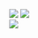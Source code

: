 <div>
<img src="https://psv4.userapi.com/c537232/u637590115/docs/d34/28ed3eeb8407/zxc.gif?extra=34IsFw2ImHrxXgnkfKzQGOPK_6vrt_lmyd9SLmBTzEBJoug5kOknB7__nlz5rrJD6vS2Dog_4LguCHmmW5s3dIOPoWRQECFQ8-zvUdZSTvybeeKPLVDWEgu7qP5FM0D-4IPqySyaubyT-64GZua09FophA"/>
<img src="https://psv4.userapi.com/c537232/u637590115/docs/d34/28ed3eeb8407/zxc.gif?extra=34IsFw2ImHrxXgnkfKzQGOPK_6vrt_lmyd9SLmBTzEBJoug5kOknB7__nlz5rrJD6vS2Dog_4LguCHmmW5s3dIOPoWRQECFQ8-zvUdZSTvybeeKPLVDWEgu7qP5FM0D-4IPqySyaubyT-64GZua09FophA"/>
</div>
<img src="https://psv4.userapi.com/c537232/u637590115/docs/d34/28ed3eeb8407/zxc.gif?extra=34IsFw2ImHrxXgnkfKzQGOPK_6vrt_lmyd9SLmBTzEBJoug5kOknB7__nlz5rrJD6vS2Dog_4LguCHmmW5s3dIOPoWRQECFQ8-zvUdZSTvybeeKPLVDWEgu7qP5FM0D-4IPqySyaubyT-64GZua09FophA"/>
</div>

<!--
**ilyaistomin789/ilyaistomin789** is a ✨ _special_ ✨ repository because its `README.md` (this file) appears on your GitHub profile.

Here are some ideas to get you started:

- 🔭 I’m currently working on ...
- 🌱 I’m currently learning ...
- 👯 I’m looking to collaborate on ...
- 🤔 I’m looking for help with ...
- 💬 Ask me about ...
- 📫 How to reach me: ...
- 😄 Pronouns: ...
- ⚡ Fun fact: ...
-->
